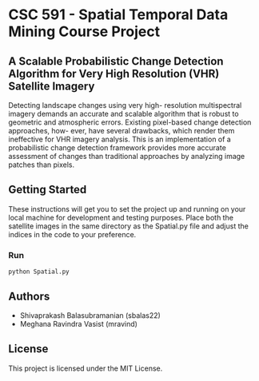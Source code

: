 # CSC 591 - Spatial Temporal Data Mining Course Project

## A Scalable Probabilistic Change Detection Algorithm for Very High Resolution (VHR) Satellite Imagery

Detecting landscape changes using very high- resolution multispectral imagery demands an accurate and scalable algorithm that is robust to geometric and atmospheric errors. Existing pixel-based change detection approaches, how- ever, have several drawbacks, which render them ineffective for VHR imagery analysis. This is an implementation of a probabilistic change detection framework provides more accurate assessment of changes than traditional approaches by analyzing image patches than pixels. 

## Getting Started

These instructions will get you to set the project up and running on your local machine for development and testing purposes. Place both the satellite images in the same directory as the Spatial.py file and adjust the indices in the code to your preference.

### Run

```
python Spatial.py
```
## Authors

* Shivaprakash Balasubramanian (sbalas22)
* Meghana Ravindra Vasist (mravind)

## License

This project is licensed under the MIT License.

